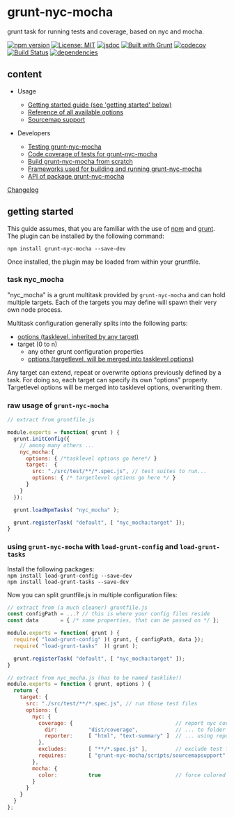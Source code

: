 # grunt-nyc-mocha #

grunt task for running tests and coverage, based on nyc and mocha.

[![npm version](https://img.shields.io/npm/v/grunt-nyc-mocha?color=blue)](https://www.npmjs.com/package/grunt-nyc-mocha)
[![License: MIT](https://img.shields.io/badge/License-MIT-blue.svg)](https://opensource.org/licenses/MIT)
[![jsdoc](https://img.shields.io/static/v1?label=jsdoc&message=%20api%20&color=blue)](https://jsdoc.app/)
[![Built with Grunt](https://cdn.gruntjs.com/builtwith.svg)](https://gruntjs.com/)
[![codecov](https://codecov.io/gh/db-developer/grunt-nyc-mocha/branch/master/graph/badge.svg)](https://codecov.io/gh/db-developer/grunt-nyc-mocha)
[![Build Status](https://travis-ci.com/db-developer/grunt-nyc-mocha.svg?branch=master)](https://travis-ci.com/db-developer/grunt-nyc-mocha)
[![dependencies](https://david-dm.org/db-developer/grunt-nyc-mocha.svg)](https://david-dm.org/)

## content ##

* Usage
  * [Getting started guide (see 'getting started' below)](#getting-started)
  * [Reference of all available options](docs/options.md)
  * [Sourcemap support](docs/sourcemapsupport.md)

* Developers
  * [Testing grunt-nyc-mocha](docs/grunt.md#testing)
  * [Code coverage of tests for grunt-nyc-mocha](docs/grunt.md#code-coverage)
  * [Build grunt-nyc-mocha from scratch](docs/grunt.md#building)
  * [Frameworks used for building and running grunt-nyc-mocha](docs/frameworks.md)
  * [API of package grunt-nyc-mocha](docs/api.index.md)

[Changelog](CHANGELOG.md)

## getting started ##

This guide assumes, that you are familiar with the use of [npm](https://npmjs.com "Homepage of npm") and [grunt](https://gruntjs.com "Homepage of grunt").  
The plugin can be installed by the following command:

<code>npm install grunt-nyc-mocha --save-dev</code>

Once installed, the plugin may be loaded from within your gruntfile.

### task nyc_mocha ###

"nyc_mocha" is a grunt multitask provided by <code>grunt-nyc-mocha</code> and
can hold multiple targets. Each of the targets you may define will spawn
their very own node process.

Multitask configuration generally splits into the following parts:

* [options (tasklevel, inherited by any target)](docs/options.md)
* target (0 to n)
  * any other grunt configuration properties
  * [options (targetlevel, will be merged into tasklevel options)](docs/options.md)

Any target can extend, repeat or overwrite options previously defined by a task.
For doing so, each target can specify its own "options" property. Targetlevel
options will be merged into tasklevel options, overwriting them.

### raw usage of <code>grunt-nyc-mocha</code> ###

```javascript
// extract from gruntfile.js

module.exports = function( grunt ) {
  grunt.initConfig({
    // among many others ...
    nyc_mocha:{
      options: { /*tasklevel options go here*/ }
      target:  {
        src: "./src/test/**/*.spec.js", // test suites to run...
        options: { /* targetlevel options go here */ }
      }
    }
  });

  grunt.loadNpmTasks( "nyc_mocha" );

  grunt.registerTask( "default", [ "nyc_mocha:target" ]);
}
```

### using <code>grunt-nyc-mocha</code> with <code>load-grunt-config</code> and <code>load-grunt-tasks</code> ###

Install the following packages:  
<code>npm install load-grunt-config --save-dev</code>  
<code>npm install load-grunt-tasks  --save-dev</code>  

Now you can split gruntfile.js in multiple configuration files:

```javascript
// extract from (a much cleaner) gruntfile.js
const configPath = ...? // this is where your config files reside
const data       = { /* some properties, that can be passed on */ };

module.exports = function( grunt ) {
  require( "load-grunt-config" )( grunt, { configPath, data });
  require( "load-grunt-tasks"  )( grunt );

  grunt.registerTask( "default", [ "nyc_mocha:target" ]);
}
```

```javascript
// extract from nyc_mocha.js (has to be named tasklike!)
module.exports = function ( grunt, options ) {
  return {
    target: {
      src: "./src/test/**/*.spec.js", // run those test files
      options: {
        nyc: {
          coverage: {                                 // report nyc coverage results
            dir:          "dist/coverage",            // ... to folder
            reporter:     [ "html", "text-summary" ]  // ... using reporters
          },
          excludes:       [ "**/*.spec.js" ],         // exclude test files from instrumentation!
          requires:       [ "grunt-nyc-mocha/scripts/sourcemapsupport" ]
        },
        mocha: {
          color:          true                        // force colored output
        }
      }
    }
  }
};
```
